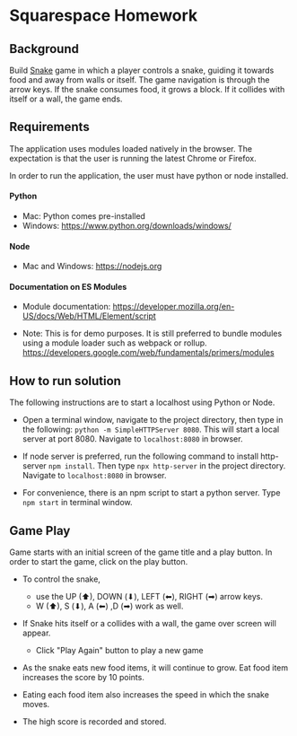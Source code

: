 # Squarespace Homework

## Background

Build [Snake](<https://en.wikipedia.org/wiki/Snake_(video_game_genre)>) game in which a player controls a snake, guiding it towards food and away from walls or itself. The game navigation is through the arrow keys. If the snake consumes food, it grows a block. If it collides with itself or a wall, the game ends.

## Requirements

The application uses modules loaded natively in the browser. The expectation is that the user is running the latest Chrome or Firefox.

In order to run the application, the user must have python or node installed.

#### Python

- Mac: Python comes pre-installed
- Windows: https://www.python.org/downloads/windows/

#### Node

- Mac and Windows: https://nodejs.org

#### Documentation on ES Modules

- Module documentation: https://developer.mozilla.org/en-US/docs/Web/HTML/Element/script

- Note: This is for demo purposes. It is still preferred to bundle modules using a module loader such as webpack or rollup.
  https://developers.google.com/web/fundamentals/primers/modules

## How to run solution

The following instructions are to start a localhost using Python or Node.

- Open a terminal window, navigate to the project directory, then type in the following: `python -m SimpleHTTPServer 8080`. This will start a local server at port 8080. Navigate to `localhost:8080` in browser.

- If node server is preferred, run the following command to install http-server `npm install`. Then type `npx http-server` in the project directory. Navigate to `localhost:8080` in browser.

- For convenience, there is an npm script to start a python server. Type `npm start` in terminal window.

## Game Play

Game starts with an initial screen of the game title and a play button. In order to start the game, click on the play button.

- To control the snake,

  - use the UP (⬆), DOWN (⬇︎), LEFT (⬅︎), RIGHT (➡︎) arrow keys.
  - W (⬆), S (⬇︎), A (⬅︎) ,D (➡︎) work as well.

- If Snake hits itself or a collides with a wall, the game over screen will appear.

  - Click "Play Again" button to play a new game

- As the snake eats new food items, it will continue to grow. Eat food item increases the score by 10 points.

- Eating each food item also increases the speed in which the snake moves.

- The high score is recorded and stored.

